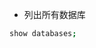 - 列出所有数据库
``` bash
show databases;
```

<!--stackedit_data:
eyJoaXN0b3J5IjpbLTIwNzY5ODcxMzZdfQ==
-->